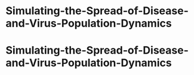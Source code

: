 # Simulating-the-Spread-of-Disease-and-Virus-Population-Dynamics
# Simulating-the-Spread-of-Disease-and-Virus-Population-Dynamics
